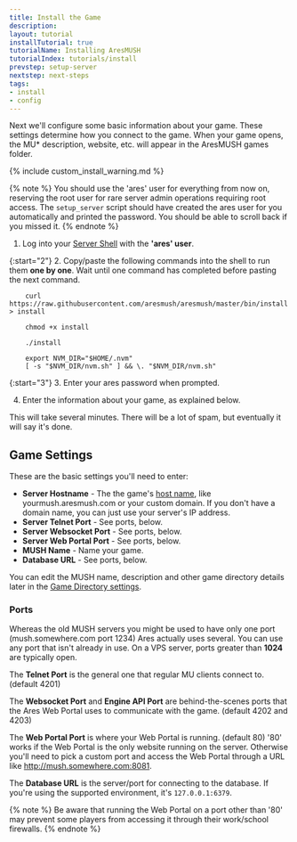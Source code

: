 ```yaml
---
title: Install the Game
description: 
layout: tutorial
installTutorial: true
tutorialName: Installing AresMUSH
tutorialIndex: tutorials/install
prevstep: setup-server
nextstep: next-steps
tags:
- install
- config
---
```


Next we'll configure some basic information about your game.  These settings determine how you connect to the game.  When your game opens, the MU* description, website, etc. will appear in the AresMUSH games folder.

{% include custom_install_warning.md %}

{% note %} 
You should use the 'ares' user for everything from now on, reserving the root user for rare server admin operations requiring root access.  The `setup_server` script should have created the ares user for you automatically and printed the password.  You should be able to scroll back if you missed it.
{% endnote %}


1. Log into your [Server Shell](/tutorials/install/server-shell.html) with the **'ares' user**.

{:start="2"}
2. Copy/paste the following commands into the shell to run them **one by one**.  Wait until one command has completed before pasting the next command.

        curl https://raw.githubusercontent.com/aresmush/aresmush/master/bin/install > install
        
        chmod +x install
        
        ./install
        
        export NVM_DIR="$HOME/.nvm"
        [ -s "$NVM_DIR/nvm.sh" ] && \. "$NVM_DIR/nvm.sh" 

{:start="3"}
3.  Enter your ares password when prompted.

4.  Enter the information about your game, as explained below.

This will take several minutes.  There will be a lot of spam, but eventually it will say it's done.

## Game Settings

These are the basic settings you'll need to enter:

* **Server Hostname** - The the game's [host name](/tutorials/install/getting-a-hostname.html), like yourmush.aresmush.com or your custom domain.  If you don't have a domain name, you can just use your server's IP address.
* **Server Telnet Port** - See ports, below.
* **Server Websocket Port** - See ports, below.
* **Server Web Portal Port** - See ports, below.
* **MUSH Name** - Name your game.
* **Database URL** - See ports, below.

You can edit the MUSH name, description and other game directory details later in the [Game Directory settings](/tutorials/config/game.html).

### Ports

Whereas the old MUSH servers you might be used to have only one port (mush.somewhere.com port 1234) Ares actually uses several.  You can use any port that isn't already in use.  On a VPS server, ports greater than **1024** are typically open.

The **Telnet Port** is the general one that regular MU clients connect to.  (default 4201)

The **Websocket Port** and **Engine API Port** are behind-the-scenes ports that the Ares Web Portal uses to communicate with the game. (default 4202 and 4203)

The **Web Portal Port** is where your Web Portal is running. (default 80)  '80' works if the Web Portal is the only website running on the server.  Otherwise you'll need to pick a custom port and access the Web Portal through a URL like http://mush.somewhere.com:8081.

The **Database URL** is the server/port for connecting to the database.  If you're using the supported environment, it's `127.0.0.1:6379`.

{% note %} 
 Be aware that running the Web Portal on a port other than '80' may prevent some players from accessing it through their work/school firewalls.
{% endnote %}